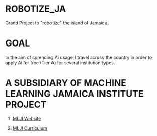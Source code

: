 # ROBOTIZE_JA 
Grand Project to "robotize" the island of Jamaica.

# GOAL
In the aim of spreading Ai usage, I travel across the country in order to apply Ai for free (Tier A) for several institution types.

# A SUBSIDIARY OF MACHINE LEARNING JAMAICA INSTITUTE PROJECT
1. [MLJI Website](http://mlj-institute.rf.gd/)

2. [MLJI Curriculum](https://github.com/JordanMicahBennett/Machine-Learning-Jamaica-Institute_Curriculum_MainPage/blob/master/README.md)
